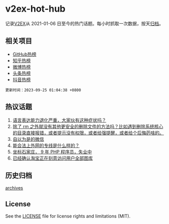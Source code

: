 # v2ex-hot-hub

 记录[V2EX](https://www.v2ex.com/)从 2021-01-06 日至今的热门话题。每小时抓取一次数据，按天[归档](archives)。
 
 ## 相关项目

- [GitHub热榜](https://github.com/lonnyzhang423/github-hot-hub)
- [知乎热榜](https://github.com/lonnyzhang423/zhihu-hot-hub)
- [微博热榜](https://github.com/lonnyzhang423/weibo-hot-hub)
- [头条热榜](https://github.com/lonnyzhang423/toutiao-hot-hub)
- [抖音热榜](https://github.com/lonnyzhang423/douyin-hot-hub)


 `更新时间：2023-09-25 01:04:38 +0800`

## 热议话题

1. [语言表达能力退化严重，大家伙有这种症状吗？](https://www.v2ex.com/t/976621)
1. [除了 rm 之外就没有其他更安全的删除文件的方法吗？比如遇到删除系统核心的目录直接报错，或者提示没有权限，或者给强提醒，或者给个后悔药啥的。](https://www.v2ex.com/t/976664)
1. [自以为是的微信](https://www.v2ex.com/t/976595)
1. [能合法上外网的专线是什么样的？](https://www.v2ex.com/t/976763)
1. [坐标石家庄， 9 年 PHP 程序员，失业中](https://www.v2ex.com/t/976691)
1. [已经确认淘宝正在刻意访问用户全部图库](https://www.v2ex.com/t/976743)

## 历史归档

[archives](archives)

## License

See the [LICENSE](LICENSE) file for license rights and limitations (MIT).
